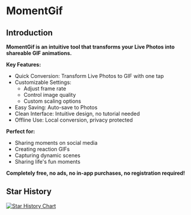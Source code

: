 # MomentGif

## Introduction

**MomentGif is an intuitive tool that transforms your Live Photos into shareable GIF animations.**

**Key Features:**
- Quick Conversion: Transform Live Photos to GIF with one tap
- Customizable Settings:
  - Adjust frame rate
  - Control image quality
  - Custom scaling options
- Easy Saving: Auto-save to Photos
- Clean Interface: Intuitive design, no tutorial needed
- Offline Use: Local conversion, privacy protected

**Perfect for:**
- Sharing moments on social media
- Creating reaction GIFs
- Capturing dynamic scenes
- Sharing life's fun moments

**Completely free, no ads, no in-app purchases, no registration required!**

## Star History

<a href="https://star-history.com/#cxhello/MomentGif&Date">
 <picture>
   <source media="(prefers-color-scheme: dark)" srcset="https://api.star-history.com/svg?repos=cxhello/MomentGif&type=Date&theme=dark" />
   <source media="(prefers-color-scheme: light)" srcset="https://api.star-history.com/svg?repos=cxhello/MomentGif&type=Date" />
   <img alt="Star History Chart" src="https://api.star-history.com/svg?repos=cxhello/MomentGif&type=Date" />
 </picture>
</a>
